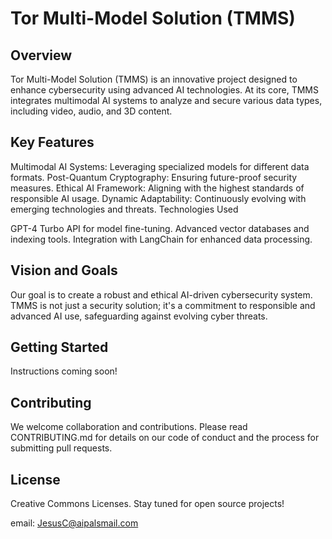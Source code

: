 # Tor Multi-Model Solution (TMMS)

## Overview

Tor Multi-Model Solution (TMMS) is an innovative project designed to enhance cybersecurity using advanced AI technologies. At its core, TMMS integrates multimodal AI systems to analyze and secure various data types, including video, audio, and 3D content.

## Key Features

Multimodal AI Systems: Leveraging specialized models for different data formats.
Post-Quantum Cryptography: Ensuring future-proof security measures.
Ethical AI Framework: Aligning with the highest standards of responsible AI usage.
Dynamic Adaptability: Continuously evolving with emerging technologies and threats.
Technologies Used

GPT-4 Turbo API for model fine-tuning.
Advanced vector databases and indexing tools.
Integration with LangChain for enhanced data processing.

## Vision and Goals

Our goal is to create a robust and ethical AI-driven cybersecurity system. TMMS is not just a security solution; it's a commitment to responsible and advanced AI use, safeguarding against evolving cyber threats.

## Getting Started

Instructions coming soon!

## Contributing

We welcome collaboration and contributions. Please read CONTRIBUTING.md for details on our code of conduct and the process for submitting pull requests.

## License

Creative Commons Licenses. Stay tuned for open source projects!

email: JesusC@aipalsmail.com
